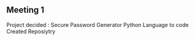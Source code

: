 ## Meeting 1

Project decided : Secure Password Generator
Python Language to code
Created Reposiytry
